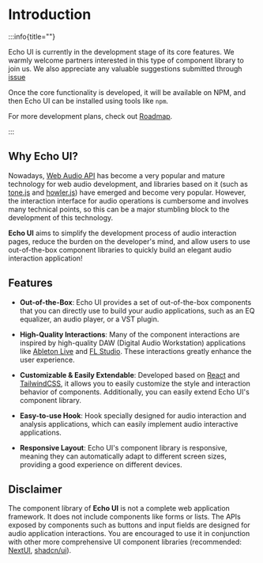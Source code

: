 # Introduction

:::info{title=""}

Echo UI is currently in the development stage of its core features. We warmly welcome partners interested in this type of component library to join us. We also appreciate any valuable suggestions submitted through [issue](https://github.com/codeacme17/echo-ui/issues)

Once the core functionality is developed, it will be available on NPM, and then Echo UI can be installed using tools like `npm`.

For more development plans, check out [Roadmap](https://github.com/codeacme17/echo-ui/blob/main/ROADMAP.md).

:::

## Why Echo UI?

Nowadays, [Web Audio API](https://developer.mozilla.org/en-US/docs/Web/API/Web_Audio_API) has become a very popular and mature technology for web audio development, and libraries based on it (such as [tone.js](https://github.com/Tonejs/Tone.js) and [howler.js](https://github.com/goldfire/howler.js)) have emerged and become very popular. However, the interaction interface for audio operations is cumbersome and involves many technical points, so this can be a major stumbling block to the development of this technology.

**Echo UI** aims to simplify the development process of audio interaction pages, reduce the burden on the developer's mind, and allow users to use out-of-the-box component libraries to quickly build an elegant audio interaction application!

## Features

- **Out-of-the-Box**: Echo UI provides a set of out-of-the-box components that you can directly use to build your audio applications, such as an EQ equalizer, an audio player, or a VST plugin.

- **High-Quality Interactions**: Many of the component interactions are inspired by high-quality DAW (Digital Audio Workstation) applications like [Ableton Live](https://www.ableton.com/en/live/) and [FL Studio](https://www.image-line.com/). These interactions greatly enhance the user experience.

- **Customizable & Easily Extendable**: Developed based on [React](https://react.dev/) and [TailwindCSS](https://tailwindcss.com/), it allows you to easily customize the style and interaction behavior of components. Additionally, you can easily extend Echo UI's component library.

- **Easy-to-use Hook**: Hook specially designed for audio interaction and analysis applications, which can easily implement audio interactive applications.

- **Responsive Layout**: Echo UI's component library is responsive, meaning they can automatically adapt to different screen sizes, providing a good experience on different devices.

## Disclaimer

The component library of **Echo UI** is not a complete web application framework. It does not include components like forms or lists. The APIs exposed by components such as buttons and input fields are designed for audio application interactions. You are encouraged to use it in conjunction with other more comprehensive UI component libraries (recommended: [NextUI](https://nextui.org/docs/guide/introduction), [shadcn/ui](https://ui.shadcn.com/)).
